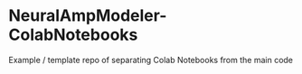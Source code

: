 # NeuralAmpModeler-ColabNotebooks
Example / template repo of separating Colab Notebooks from the main code
